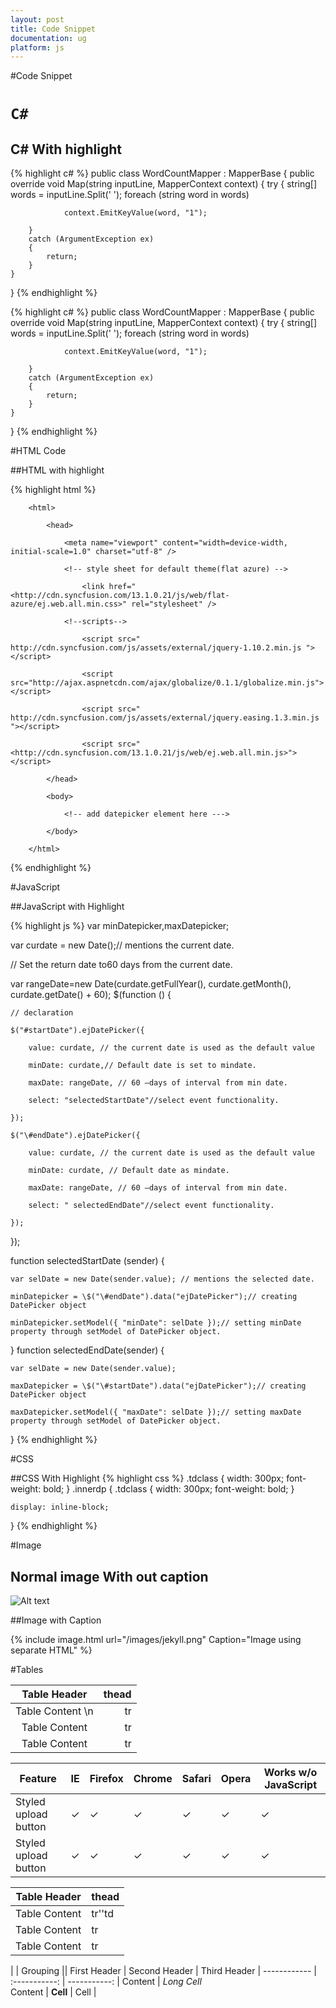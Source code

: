 ```yaml
---
layout: post
title: Code Snippet
documentation: ug
platform: js
---
```


#Code Snippet

# `C#`

## C# With highlight

{% highlight c#  %}
public class WordCountMapper : MapperBase
{
	public override void Map(string inputLine, MapperContext context)
	{
		try
		{
			string[] words = inputLine.Split(' ');
			foreach (string word in words)
			
				context.EmitKeyValue(word, "1");
				
		}
		catch (ArgumentException ex)
		{
			return;
		}
	}
}
{% endhighlight %} 

{% highlight c#  %}
public class WordCountMapper : MapperBase
{
	public override void Map(string inputLine, MapperContext context)
	{
		try
		{
			string[] words = inputLine.Split(' ');
			foreach (string word in words)
			
				context.EmitKeyValue(word, "1");
				
		}
		catch (ArgumentException ex)
		{
			return;
		}
	}
}
{% endhighlight %} 

#HTML Code

##HTML with highlight

{% highlight html  %}
<!DOCTYPE html>

		<html>

			<head>

				<meta name="viewport" content="width=device-width, initial-scale=1.0" charset="utf-8" />

				<!-- style sheet for default theme(flat azure) -->

					<link href="<http://cdn.syncfusion.com/13.1.0.21/js/web/flat-azure/ej.web.all.min.css>" rel="stylesheet" />

				<!--scripts-->
			
					<script src=" http://cdn.syncfusion.com/js/assets/external/jquery-1.10.2.min.js "></script>

					<script src="http://ajax.aspnetcdn.com/ajax/globalize/0.1.1/globalize.min.js"></script>

					<script src=" http://cdn.syncfusion.com/js/assets/external/jquery.easing.1.3.min.js "></script>

					<script src="<http://cdn.syncfusion.com/13.1.0.21/js/web/ej.web.all.min.js>"> </script>

			</head>

			<body>

				<!-- add datepicker element here --->

			</body>

		</html>
{% endhighlight %} 

#JavaScript 

##JavaScript with Highlight

{% highlight js %}
var minDatepicker,maxDatepicker;

var curdate = new Date();// mentions the current date.

// Set the return date to60 days from the current date.

var rangeDate=new Date(curdate.getFullYear(), curdate.getMonth(), curdate.getDate() + 60);
$(function () {

	// declaration

	$("#startDate").ejDatePicker({

		value: curdate, // the current date is used as the default value

		minDate: curdate,// Default date is set to mindate.
		
		maxDate: rangeDate, // 60 –days of interval from min date.

		select: "selectedStartDate"//select event functionality.

	});

	$("\#endDate").ejDatePicker({

		value: curdate, // the current date is used as the default value

		minDate: curdate, // Default date as mindate.

		maxDate: rangeDate, // 60 –days of interval from min date.

		select: " selectedEndDate"//select event functionality.

	});

});

function selectedStartDate (sender) {

	var selDate = new Date(sender.value); // mentions the selected date.

	minDatepicker = \$("\#endDate").data("ejDatePicker");// creating DatePicker object

	minDatepicker.setModel({ "minDate": selDate });// setting minDate property through setModel of DatePicker object.

}
function selectedEndDate(sender) {

	var selDate = new Date(sender.value);

	maxDatepicker = \$("\#startDate").data("ejDatePicker");// creating DatePicker object

	maxDatepicker.setModel({ "maxDate": selDate });// setting maxDate property through setModel of DatePicker object.
}
{% endhighlight %}


#CSS

##CSS With Highlight
{% highlight css %}
.tdclass
{
	width: 300px;
	font-weight: bold;
}
.innerdp
{
	.tdclass
	{
		width: 300px;
		font-weight: bold;
	}

	display: inline-block;
}
{% endhighlight %}
	
#Image

## Normal image With out caption 

![Alt text](/images/jekyll.png "Testing Image Title")

##Image with Caption 

{% include image.html url="/images/jekyll.png" Caption="Image using separate HTML" %}

#Tables


|Table Header|thead|
|:---:|---:|
|Table Content \n |tr|
|Table Content|tr|
|Table Content|tr|


| Feature                                         | IE  | Firefox | Chrome | Safari      | Opera |  Works w/o JavaScript
| ---                                             | --- | ---     | ---    | ---         | ---   |  ---
| Styled upload button                            | ✓   | ✓       | ✓      | ✓           | ✓     |  ✓|
| Styled upload button                            | ✓   | ✓       | ✓      | ✓           | ✓     |  ✓

|Table Header|thead
|---|---
|Table Content|tr'\'td
|Table Content|tr
|Table Content|tr




|             |          Grouping           ||
First Header  | Second Header | Third Header |
 ------------ | :-----------: | -----------: |
Content       |          *Long Cell*        
Content       |   **Cell**    |         Cell |





